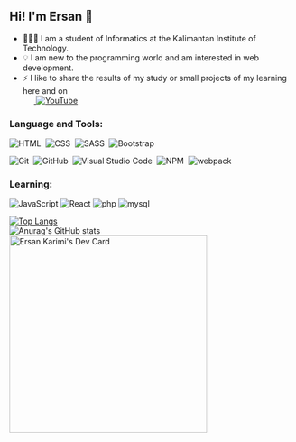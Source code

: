 ## Hi! I'm Ersan 👋

- 👨🏼‍💻 I am a student of Informatics at the Kalimantan Institute of Technology.<br>
- 💡&nbsp;I am new to the programming world and am interested in web development. <br>
- ⚡ I like to share the results of my study or small projects of my learning here and on <br> &nbsp;&nbsp;&nbsp;&nbsp;&nbsp;<a href="https://www.youtube.com/c/HajiKoding"> 
![YouTube](https://img.shields.io/badge/Haji&nbsp;Koding-%23FF0000.svg?style=for-the-badge&logo=YouTube&logoColor=white)</a>

 ### Language and Tools:
![HTML](https://img.shields.io/badge/-HTML-05122A?style=flat&logo=HTML5)&nbsp;
![CSS](https://img.shields.io/badge/-CSS-05122A?style=flat&logo=CSS3&logoColor=1572B6)&nbsp; ![SASS](https://img.shields.io/badge/-SASS-05122A?style=flat&logo=SASS&logoColor=CF649A)&nbsp;
![Bootstrap](https://img.shields.io/badge/-Bootstrap-05122A?style=flat&logo=bootstrap&logoColor=563D7C)

![Git](https://img.shields.io/badge/-Git-05122A?style=flat&logo=git)&nbsp;
![GitHub](https://img.shields.io/badge/-GitHub-05122A?style=flat&logo=github)&nbsp;
![Visual Studio Code](https://img.shields.io/badge/-Visual%20Studio%20Code-05122A?style=flat&logo=visual-studio-code&logoColor=007ACC)&nbsp;
![NPM](https://img.shields.io/badge/-NPM-05122A?style=flat&logo=npm)&nbsp; 
![webpack](https://img.shields.io/badge/-Webpack-05122A?style=flat&logo=webpack)&nbsp;

 ### Learning:
![JavaScript](https://img.shields.io/badge/-JavaScript-05122A?style=flat&logo=javascript)&nbsp;![React](https://img.shields.io/badge/-React-05122A?style=flat&logo=react)&nbsp;![php](https://img.shields.io/badge/-PHP-05122A?style=flat&logo=php)&nbsp;![mysql](https://img.shields.io/badge/-MYSQL-05122A?style=flat&logo=mysql)&nbsp;

[![Top Langs](https://github-readme-stats.vercel.app/api/top-langs/?username=ersankarimi&layout=compact&theme=material-palenight)](https://github.com/anuraghazra/github-readme-stats)&nbsp;<br>
![Anurag's GitHub stats](https://github-readme-stats.vercel.app/api?username=ersankarimi&theme=material-palenight&show_icons=true) <br>
<a href="https://app.daily.dev/ersankarimi"><img src="https://api.daily.dev/devcards/750dc98bf94340b482ccc661b99b090e.png?r=74l" width="350" alt="Ersan Karimi's Dev Card"/></a>
